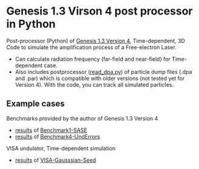# Genesis 1.3 Virson 4 post processor in Python

Post-processor (Python) of [Genesis 1.3 Version 4](https://github.com/svenreiche/Genesis-1.3-Version4), Time-dependent, 3D Code to simulate the amplification process of a Free-electron Laser.

- Can calculate radiation frequency (far-field and near-field) for Time-dependent case.
- Also includes postprocessor ([read_dpa.py](functions/read_dpa.py)) of particle dump files (.dpa and .par) which is compatible with older versions (not tested yet for Version 4). With the code, you can track all simulated particles.

## Example cases
Benchmarks provided by the author of Genesis 1.3 Version 4
- [results](result-Benchmark1-SASE.ipynb) of [Benchmark1-SASE](https://github.com/svenreiche/Genesis-1.3-Version4/tree/master/benchmark/Benchmark1-SASE)
- [results](result-Benchmark4-UndErrors.ipynb) of [Benchmark4-UndErrors](https://github.com/svenreiche/Genesis-1.3-Version4/tree/master/benchmark/Benchmark4-UndErrors)

VISA undulator, Time-dependent simulation
- [results](result-VISA-Gaussian-Seed.ipynb) of [VISA-Gausssian-Seed](benchmark/VISA-Gaussian-Seed)
